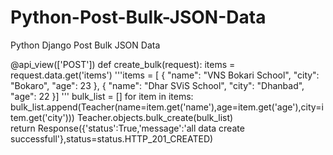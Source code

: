 # Python-Post-Bulk-JSON-Data
Python  Django Post Bulk JSON Data

@api_view(['POST'])
def create_bulk(request):
    items = request.data.get('items')
    '''items = [
       {
      "name": "VNS Bokari School",
      "city": "Bokaro",
      "age": 23
    },
    {
      "name": "Dhar SViS  School",
      "city": "Dhanbad",
      "age": 22
    }] '''
    bulk_list = []
    for item in items:
        bulk_list.append(Teacher(name=item.get('name'),age=item.get('age'),city=item.get('city')))
    Teacher.objects.bulk_create(bulk_list)    
    return Response({'status':True,'message':'all data create successfull'},status=status.HTTP_201_CREATED)
  
    
